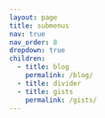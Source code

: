 ```yaml
---
layout: page
title: submenus
nav: true 
nav_order: 8
dropdown: true 
children:
  - title: blog
    permalink: /blog/
  - title: divider
  - title: gists
    permalink: /gists/
---
```

